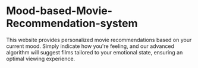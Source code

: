 # Mood-based-Movie-Recommendation-system
 This website provides personalized movie recommendations based on your current mood. Simply  indicate how you're feeling, and our advanced algorithm will suggest films tailored to your emotional  state, ensuring an optimal viewing experience.
